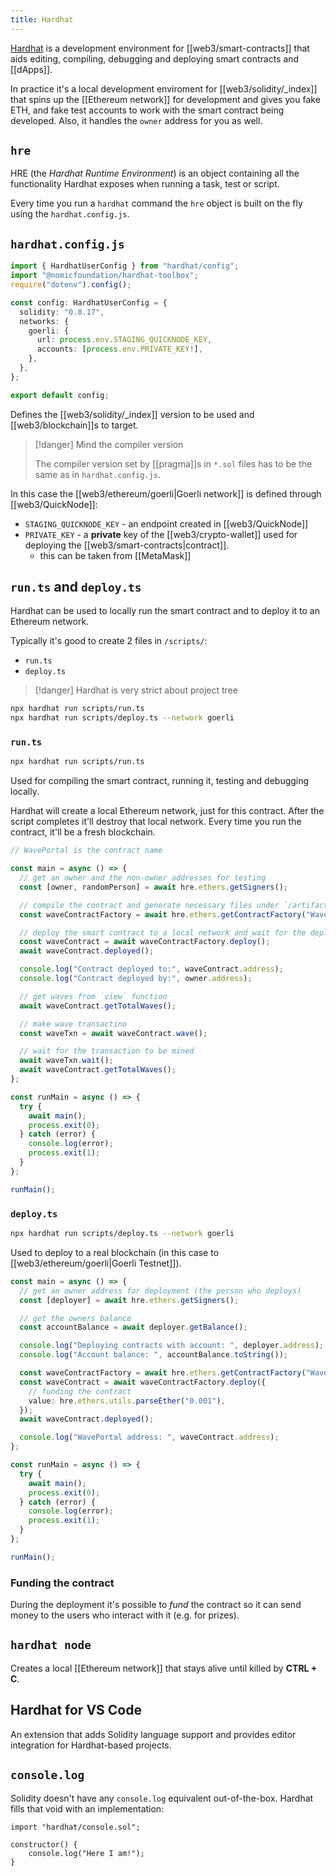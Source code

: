 ```yaml
---
title: Hardhat
---
```


[Hardhat](https://hardhat.org/docs) is a development environment for [[web3/smart-contracts]] that aids editing, compiling, debugging and deploying smart contracts and [[dApps]].

In practice it's a local development enviroment for [[web3/solidity/_index]] that spins up the [[Ethereum network]] for development and gives you fake ETH, and fake test accounts to work with the smart contract being developed. Also, it handles the `owner` address for you as well.

## `hre`

HRE (the _Hardhat Runtime Environment_) is an object containing all the functionality Hardhat exposes when running a task, test or script.

Every time you run a `hardhat` command the `hre` object is built on the fly using the `hardhat.config.js`.

## `hardhat.config.js`

```ts
import { HardhatUserConfig } from "hardhat/config";
import "@nomicfoundation/hardhat-toolbox";
require("dotenv").config();

const config: HardhatUserConfig = {
  solidity: "0.8.17",
  networks: {
    goerli: {
      url: process.env.STAGING_QUICKNODE_KEY,
      accounts: [process.env.PRIVATE_KEY!],
    },
  },
};

export default config;
```

Defines the [[web3/solidity/_index]] version to be used and [[web3/blockchain]]s to target.

> [!danger] Mind the compiler version
>
> The compiler version set by [[pragma]]s in `*.sol` files has to be the same as in `hardhat.config.js`.

In this case the [[web3/ethereum/goerli|Goerli network]] is defined through [[web3/QuickNode]]:

- `STAGING_QUICKNODE_KEY` - an endpoint created in [[web3/QuickNode]]
- `PRIVATE_KEY` - a **private** key of the [[web3/crypto-wallet]] used for deploying the [[web3/smart-contracts|contract]].
  - this can be taken from [[MetaMask]]

## `run.ts` and `deploy.ts`

Hardhat can be used to locally run the smart contract and to deploy it to an Ethereum network.

Typically it's good to create 2 files in `/scripts/`:

- `run.ts`
- `deploy.ts`

> [!danger] Hardhat is very strict about project tree

```sh
npx hardhat run scripts/run.ts
npx hardhat run scripts/deploy.ts --network goerli
```

### `run.ts`

```sh
npx hardhat run scripts/run.ts
```

Used for compiling the smart contract, running it, testing and debugging locally.

Hardhat will create a local Ethereum network, just for this contract. After the script completes it'll destroy that local network. Every time you run the contract, it'll be a fresh blockchain.

```ts
// WavePortal is the contract name

const main = async () => {
  // get an owner and the non-owner addresses for testing
  const [owner, randomPerson] = await hre.ethers.getSigners();

  // compile the contract and generate necessary files under `/artifacts` dir
  const waveContractFactory = await hre.ethers.getContractFactory("WavePortal");

  // deploy the smart contract to a local network and wait for the deployment to finish
  const waveContract = await waveContractFactory.deploy();
  await waveContract.deployed();

  console.log("Contract deployed to:", waveContract.address);
  console.log("Contract deployed by:", owner.address);

  // get waves from `view` function
  await waveContract.getTotalWaves();

  // make wave transactino
  const waveTxn = await waveContract.wave();

  // wait for the transaction to be mined
  await waveTxn.wait();
  await waveContract.getTotalWaves();
};

const runMain = async () => {
  try {
    await main();
    process.exit(0);
  } catch (error) {
    console.log(error);
    process.exit(1);
  }
};

runMain();
```

### `deploy.ts`

```sh
npx hardhat run scripts/deploy.ts --network goerli
```

Used to deploy to a real blockchain (in this case to [[web3/ethereum/goerli|Goerli Testnet]]).

```ts
const main = async () => {
  // get an owner address for deployment (the person who deploys)
  const [deployer] = await hre.ethers.getSigners();

  // get the owners balance
  const accountBalance = await deployer.getBalance();

  console.log("Deploying contracts with account: ", deployer.address);
  console.log("Account balance: ", accountBalance.toString());

  const waveContractFactory = await hre.ethers.getContractFactory("WavePortal");
  const waveContract = await waveContractFactory.deploy({
    // funding the contract
    value: hre.ethers.utils.parseEther("0.001"),
  });
  await waveContract.deployed();

  console.log("WavePortal address: ", waveContract.address);
};

const runMain = async () => {
  try {
    await main();
    process.exit(0);
  } catch (error) {
    console.log(error);
    process.exit(1);
  }
};

runMain();
```

### Funding the contract

During the deployment it's possible to _fund_ the contract so it can send money to the users who interact with it (e.g. for prizes).

## `hardhat node`

Creates a local [[Ethereum network]] that stays alive until killed by **CTRL + C**.

## Hardhat for VS Code

An extension that adds Solidity language support and provides editor integration for Hardhat-based projects.

## `console.log`

Solidity doesn't have any `console.log` equivalent out-of-the-box. Hardhat fills that void with an implementation:

```solidity
import "hardhat/console.sol";

constructor() {
    console.log("Here I am!");
}
```
